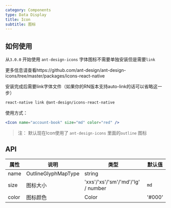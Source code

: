 ```yaml
---
category: Components
type: Data Display
title: Icon
subtitle: 图标
---
```


## 如何使用

从`3.0.0` 开始使用 `ant-design-icons` 字体图标不需要单独安装但是需要`link`

更多信息请查看https://github.com/ant-design/ant-design-icons/tree/master/packages/icons-react-native

安装完成后需要link字体文件（如果你的RN版本支持auto-link的话可以省略这一步）

```bash
react-native link @ant-design/icons-react-native
```

使用方式：

```jsx
<Icon name="account-book" size="md" color="red" />
```

> 注： 默认现在Icon使用了 `ant-design-icons` 里面的`outline` 图标

## API

| 属性  | 说明                | 类型                               | 默认值 |
| ----- | ------------------- | ---------------------------------- | ------ |
| name  | OutlineGlyphMapType | string                             |
| size  | 图标大小            | 'xxs'/'xs'/'sm'/'md'/'lg' / number | `md`   |
| color | 图标颜色            | Color                              | '#000' |
